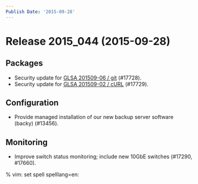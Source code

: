 ```yaml
---
Publish Date: '2015-09-28'
---
```


# Release 2015_044 (2015-09-28)

## Packages

- Security update for [GLSA 201509-06 / git](https://security.gentoo.org/glsa/201509-06) (#17728).
- Security update for [GLSA 201509-02 / cURL](https://security.gentoo.org/glsa/201509-02) (#17729).

## Configuration

- Provide managed installation of our new backup server software (backy)
  (#13456).

## Monitoring

- Improve switch status monitoring; include new 10GbE switches (#17290, #17660).

% vim: set spell spelllang=en:
